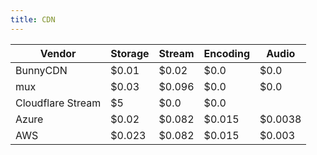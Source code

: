 ```yaml
---
title: CDN
---
```



| Vendor | Storage | Stream | Encoding | Audio |
| - | - | - | - | - |
| BunnyCDN | $0.01 | $0.02 | $0.0 | $0.0 |
| mux | $0.03 | $0.096 | $0.0 | $0.0 |
| Cloudflare Stream | $5 | $0.0 | $0.0 | 
| Azure | $0.02 | $0.082 | $0.015 | $0.0038 |
| AWS | $0.023| $0.082 | $0.015 | $0.003 |